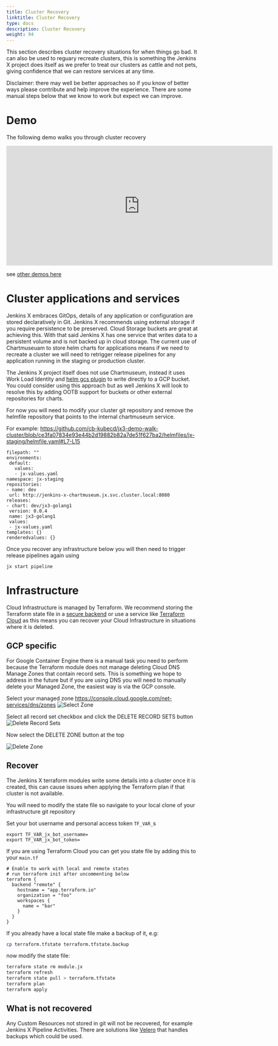 ```yaml
---
title: Cluster Recovery
linktitle: Cluster Recovery
type: docs
description: Cluster Recovery
weight: 94
---
```

 
This section describes cluster recovery situations for when things go bad.  It can also be used to reguary recreate clusters, this is something the Jenkins X project does itself as we prefer to treat our clusters as cattle and not pets, giving confidence that we can restore services at any time.
 
Disclaimer: there may well be better approaches so if you know of better ways please contribute and help improve the experience.  There are some manual steps below that we know to work but expect we can improve.

# Demo
              
The following demo walks you through cluster recovery

<iframe width="700" height="315" src="https://www.youtube.com/embed/2QgX3cn0GqU" frameborder="0" allow="accelerometer; autoplay; clipboard-write; encrypted-media; gyroscope; picture-in-picture" allowfullscreen></iframe>

see [other demos here](https://www.youtube.com/playlist?list=PLr_PmC4W69dKM3fo8OK729fdmX_MTqdHd)


# Cluster applications and services
 
Jenkins X embraces GitOps, details of any application or configuration are stored declaratively in Git.  Jenkins X recommends using external storage if you require persistence to be preserved.  Cloud Storage buckets are great at achieving this.  With that said Jenkins X has one service that writes data to a persistent volume and is not backed up in cloud storage.  The current use of Chartmuseuam to store helm charts for applications means if we need to recreate a cluster we will need to retrigger release pipelines for any application running in the staging or production cluster.
 
The Jenkins X project itself does not use Chartmuseum, instead it uses Work Load Identity and [helm gcs plugin](https://github.com/hayorov/helm-gcs) to write directly to a GCP bucket.  You could consider using this approach but as well Jenkins X will look to resolve this by adding OOTB support for buckets or other external repositories for charts.
 
For now you will need to modify your cluster git repository and remove the helmfile repository that points to the internal chartmuseum service.
 
For example: https://github.com/cb-kubecd/jx3-demo-walk-cluster/blob/ce3fa07834e93e44b2d19882b82a7de51f627ba2/helmfiles/jx-staging/helmfile.yaml#L7-L15
```
filepath: ""
environments:
 default:
   values:
   - jx-values.yaml
namespace: jx-staging
repositories:
- name: dev
 url: http://jenkins-x-chartmuseum.jx.svc.cluster.local:8080
releases:
- chart: dev/jx3-golang1
 version: 0.0.4
 name: jx3-golang1
 values:
 - jx-values.yaml
templates: {}
renderedvalues: {}
```
 
Once you recover any infrastructure below you will then need to trigger release pipelines again using
```
jx start pipeline
```
 
# Infrastructure
 
Cloud Infrastructure is managed by Terraform.  We recommend storing the Terraform state file in a [secure backend](https://www.terraform.io/docs/backends/index.html) or use a service like [Terraform Cloud](https://app.terraform.io/) as this means you can recover your Cloud Infrastructure in situations where it is deleted.
 
## GCP specific
For Google Container Engine there is a manual task you need to perform because the Terraform module does not manage deleting Cloud DNS Manage Zones that contain record sets.  This is something we hope to address in the future but if you are using DNS you will need to manually delete your Managed Zone, the easiest way is via the GCP console. 
 
Select your managed zone https://console.cloud.google.com/net-services/dns/zones
![Select Zone](/images/v3/gcp_select_zone.png)
 
Select all record set checkbox and click the DELETE RECORD SETS button
![Delete Record Sets](/images/v3/gcp_delete_recordsets.png)
 
Now select the DELETE ZONE button at the top
 
![Delete Zone](/images/v3/gcp_delete_zone.png)
 
## Recover
The Jenkins X terraform modules write some details into a cluster once it is created, this can cause issues when applying the Terraform plan if that cluster is not available.
 
You will need to modify the state file so navigate to your local clone of your infrastructure git repository
 
Set your bot username and personal access token `TF_VAR_`s
```
export TF_VAR_jx_bot_username=
export TF_VAR_jx_bot_token=
```
 
If you are using Terraform Cloud you can get you state file by adding this to your `main.tf`
 
```
# Enable to work with local and remote states
# run terraform init after uncommenting below
terraform {
  backend "remote" {
    hostname = "app.terraform.io"
    organization = "foo"
    workspaces {
      name = "bar"
    }
  }
}
```
 
If you already have a local state file make a backup of it, e.g:
```sh
cp terraform.tfstate terraform.tfstate.backup
```
 
now modify the state file:
```sh
terraform state rm module.jx
terraform refresh
terraform state pull > terraform.tfstate
terraform plan
terraform apply
```
 
## What is not recovered
 
Any Custom Resources not stored in git will not be recovered, for example Jenkins X Pipeline Activities.  There are solutions like [Velero](https://velero.io/) that handles backups which could be used.